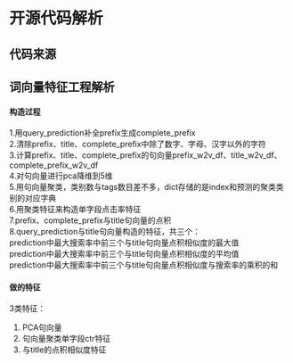 # 开源代码解析

## 代码来源


## 词向量特征工程解析

#### 构造过程
1.用query_prediction补全prefix生成complete_prefix  
2.清除prefix、title、complete_prefix中除了数字、字母、汉字以外的字符  
3.计算prefix、title、complete_prefix的句向量prefix_w2v_df、title_w2v_df、complete_prefix_w2v_df  
4.对句向量进行pca降维到5维  
5.用句向量聚类，类别数与tags数目差不多，dict存储的是index和预测的聚类类别的对应字典  
6.用聚类特征来构造单字段点击率特征  
7.prefix、complete_prefix与title句向量的点积  
8.query_prediction与title句向量构造的特征，共三个：  
   prediction中最大搜索率中前三个与title句向量点积相似度的最大值  
   prediction中最大搜索率中前三个与title句向量点积相似度的平均值  
   prediction中最大搜索率中前三个与title句向量点积相似度与搜索率的乘积的和  

#### 做的特征
3类特征：  
1. PCA句向量  
2. 句向量聚类单字段ctr特征  
3. 与title的点积相似度特征  
